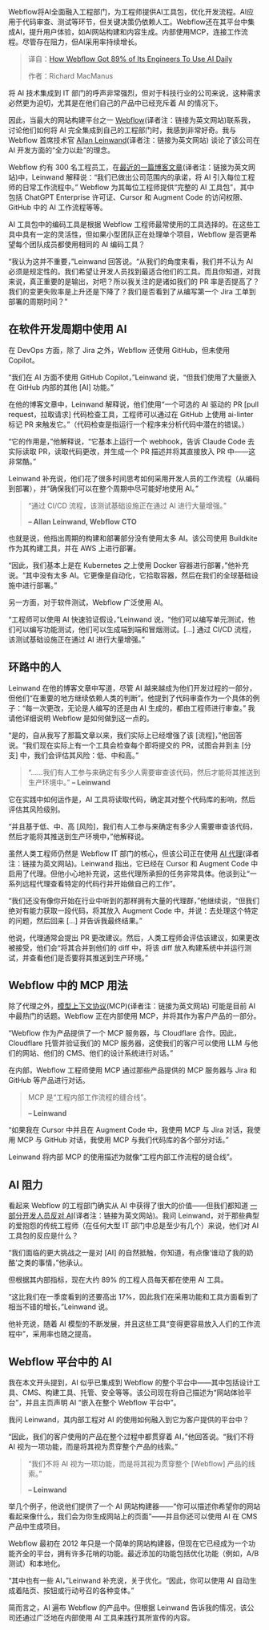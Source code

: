 
<!--
title: Webflow如何让89%的工程师每天使用人工智能
cover: https://cdn.thenewstack.io/media/2025/08/574c3cc7-shubham-dhage-ontkhht3aoe-unsplash.jpg
summary: Webflow将AI全面融入工程部门，为工程师提供AI工具包，优化开发流程。AI应用于代码审查、测试等环节，但关键决策仍依赖人工。Webflow还在其平台中集成AI，提升用户体验，如AI网站构建和内容生成。内部使用MCP，连接工作流程。尽管存在阻力，但AI采用率持续增长。
-->

Webflow将AI全面融入工程部门，为工程师提供AI工具包，优化开发流程。AI应用于代码审查、测试等环节，但关键决策仍依赖人工。Webflow还在其平台中集成AI，提升用户体验，如AI网站构建和内容生成。内部使用MCP，连接工作流程。尽管存在阻力，但AI采用率持续增长。

> 译自：[How Webflow Got 89% of Its Engineers To Use AI Daily](https://thenewstack.io/how-webflow-got-89-of-its-engineers-to-use-ai-daily/)
> 
> 作者：Richard MacManus

将 AI 技术集成到 IT 部门的呼声非常强烈，但对于科技行业的公司来说，这种需求必然更为迫切，尤其是在他们自己的产品中已经充斥着 AI 的情况下。

因此，当最大的网站构建平台之一 [Webflow](https://webflow.com/)(译者注：链接为英文网站)联系我，讨论他们如何将 AI 完全集成到自己的工程部门时，我感到非常好奇。我与 Webflow 首席技术官 [Allan Leinwand](https://www.linkedin.com/in/aleinwand/)(译者注：链接为英文网站) 谈论了该公司在 AI 开发方面的“全力以赴”的理念。

Webflow 约有 300 名工程员工，在[最近的一篇博客文章](https://webflow.com/blog/building-with-ai)(译者注：链接为英文网站)中，Leinwand 解释说：“我们已做出公司范围内的承诺，将 AI 引入每位工程师的日常工作流程中。” Webflow 为其每位工程师提供“完整的 AI 工具包”，其中包括 ChatGPT Enterprise 许可证、Cursor 和 Augment Code 的访问权限、GitHub 中的 AI 工作流程等等。

AI 工具包中的编码工具是根据 Webflow 工程师最常使用的工具选择的。在这些工具中具有一定的灵活性，但如果小型团队正在处理单个项目，Webflow 是否更希望每个团队成员都使用相同的 AI 编码工具？

“我认为这并不重要，”Leinwand 回答说。“从我们的角度来看，我们并不认为 AI 必须是规定性的。我们希望让开发人员找到最适合他们的工具。而且你知道，对我来说，真正重要的是输出，对吧？所以我关注的是诸如我们的 PR 率是否提高了？我们的变更失败率是上升还是下降了？我们是否看到了从编写第一个 Jira 工单到部署的周期时间？”

## 在软件开发周期中使用 AI

在 DevOps 方面，除了 Jira 之外，Webflow 还使用 GitHub，但未使用 Copilot。

“我们在 AI 方面不使用 GitHub Copilot，”Leinwand 说，“但我们使用了大量嵌入在 GitHub 内部的其他 [AI] 功能。”

在他的博客文章中，Leinwand 解释说，他们使用“一个可选的 AI 驱动的 PR [pull request，拉取请求] 代码检查工具，工程师可以通过在 GitHub 上使用 ai-linter 标记 PR 来触发它。”（代码检查是指运行一个程序来分析代码中潜在的错误。）

“它的作用是，”他解释说，“它基本上运行一个 webhook，告诉 Claude Code 去实际读取 PR，读取代码更改，并生成一个 PR 描述并将其直接放入 PR 中——这非常酷。”

Leinwand 补充说，他们花了很多时间思考如何采用开发人员的工作流程（从编码到部署），并“确保我们可以在整个周期中尽可能好地使用 AI。”

> “通过 CI/CD 流程，该测试基础设施正在通过 AI 进行大量增强。”
> 
> **– Allan Leinwand, Webflow CTO**

也就是说，他指出周期的构建和部署部分没有使用太多 AI。该公司使用 Buildkite 作为其构建工具，并在 AWS 上进行部署。

“因此，我们基本上是在 Kubernetes 之上使用 Docker 容器进行部署，”他补充说。“其中没有太多 AI。它更像是自动化，它拾取容器，然后在我们的全球基础设施中进行部署。”

另一方面，对于软件测试，Webflow 广泛使用 AI。

“工程师可以使用 AI 快速验证假设，”Leinwand 说，“他们可以编写单元测试，他们可以编写功能测试，他们可以生成端到端和冒烟测试。[…] 通过 CI/CD 流程，该测试基础设施正在通过 AI 进行大量增强。”

## 环路中的人

Leinwand 在他的博客文章中写道，尽管 AI 越来越成为他们开发过程的一部分，但他们“在重要的地方继续依赖人类的判断”。他提到了代码审查作为一个具体的例子：“每一次更改，无论是人编写的还是由 AI 生成的，都由工程师进行审查。” 我请他详细说明 Webflow 是如何做到这一点的。

“是的，自从我写了那篇文章以来，我们实际上已经增强了该 [流程]，”他回答说。“我们现在实际上有一个工具会检查每个即将提交的 PR，试图合并到主 [分支] 中，我们会评估其风险：低、中和高。”

> “……我们有人工参与来确定有多少人需要审查该代码，然后才能将其推送到生产环境中。”
> **– Leinwand**

它在实践中如何运作是，AI 工具将读取代码，确定其对整个代码库的影响，然后评估其风险级别。

“并且基于低、中、高 [风险]，我们有人工参与来确定有多少人需要审查该代码，然后才能将其推送到生产环境中，”他解释说。

虽然人类工程师仍然是 Webflow IT 部门的核心，但该公司正在使用 [AI 代理](https://thenewstack.io/how-ai-agents-are-starting-to-automate-the-enterprise/)(译者注：链接为英文网站)。Leinwand 指出，它已经在 Cursor 和 Augment Code 中启用了代理。但他小心地补充说，这些代理所承担的任务非常具体。他谈到让“一系列远程代理查看特定的代码行并开始做自己的工作”。

“我们还没有像你开始在行业中听到的那样拥有大量的代理群，”他继续说，“但我们绝对有能力获取一段代码，将其放入 Augment Code 中，并说：去处理这个特定的问题，然后回来 [...] 并告诉我最终结果。”

他说，代理通常会提出 PR 更改建议。然后，人类工程师会评估该建议，如果更改被接受，他们会“将其合并到他们的 diff 中，将该 diff 放入构建系统中并运行测试，并查看他们是否要将其推送到生产环境。”

## Webflow 中的 MCP 用法

除了代理之外，[模型上下文协议](https://thenewstack.io/mcp-the-missing-link-between-ai-agents-and-apis/)(MCP)(译者注：链接为英文网站) 可能是目前 AI 中最热门的话题。Webflow 正在内部使用 MCP，并将其作为客户产品的一部分。

“Webflow 作为产品提供了一个 MCP 服务器，与 Cloudflare 合作。因此，Cloudflare 托管并验证我们的 MCP 服务器，这使我们的客户可以使用 LLM 与他们的网站、他们的 CMS、他们的设计系统进行对话。”

在内部，Webflow 工程师使用 MCP 通过那些产品提供的 MCP 服务器与 Jira 和 GitHub 等产品进行对话。

> MCP 是“工程内部工作流程的缝合线”。
> 
> **– Leinwand**

“如果我在 Cursor 中并且在 Augment Code 中，我使用 MCP 与 Jira 对话，我使用 MCP 与 GitHub 对话，我使用 MCP 与我们代码库的各个部分对话。”

Leinwand 将内部 MCP 的使用描述为就像“工程内部工作流程的缝合线”。

## AI 阻力

看起来 Webflow 的工程部门确实从 AI 中获得了很大的价值——但我们都知道 [一部分开发人员反对 AI](https://thenewstack.io/ai-contrarians-on-the-problems-with-vibe-coding/)(译者注：链接为英文网站)。我问 Leinwand，对于那些典型的爱抱怨的传统工程师（在任何大型 IT 部门中总是至少有几个）来说，他们对 AI 工具包的反应是什么？

“我们面临的更大挑战之一是对 [AI] 的自然抵触，你知道，有点像‘谁动了我的奶酪’之类的事情，”他承认。

但根据其内部指标，现在大约 89% 的工程人员每天都在使用 AI 工具。

“这比我们在一季度看到的还要高出 17%，因此我们在采用功能和工具方面看到了相当不错的增长，”Leinwand 说。

他补充说，随着 AI 模型的不断发展，并且这些工具“变得更容易放入人们的工作流程中”，采用率也随之提高。

## Webflow 平台中的 AI

我在本文开头提到，AI 似乎已集成到 Webflow 的整个平台中——其中包括设计工具、CMS、构建工具、托管、安全等等。该公司现在将自己描述为“网站体验平台”，并且主页声明 AI “嵌入在整个 Webflow 平台中”。

我问 Leinwand，其内部工程对 AI 的使用如何融入到它为客户提供的平台中？

“因此，我们的客户使用的产品在整个过程中都贯穿着 AI，”他回答说。“我们不将 AI 视为一项功能，而是将其视为贯穿整个产品的线索。”

> “我们不将 AI 视为一项功能，而是将其视为贯穿整个 [Webflow] 产品的线索。”
> 
> **– Leinwand**

举几个例子，他说他们提供了一个 AI 网站构建器——“你可以描述你希望你的网站看起来像什么，我们会为你生成网站上的页面”——并且你还可以使用 AI 在 CMS 产品中生成项目。

Webflow 最初在 2012 年只是一个简单的网站构建器，但现在它已经成为一个功能齐全的平台，拥有许多花哨的功能。最近添加的功能包括优化功能（例如，A/B 测试）和本地化。

“其中也有一些 AI，”Leinwand 补充说，关于优化。“因此，你可以使用 AI 自动生成着陆页、按钮或行动号召的各种变体。”

简而言之，AI 遍布 Webflow 的产品中。但根据 Leinwand 告诉我的情况，该公司还通过广泛地在内部使用 AI 工具来践行其所宣传的内容。
